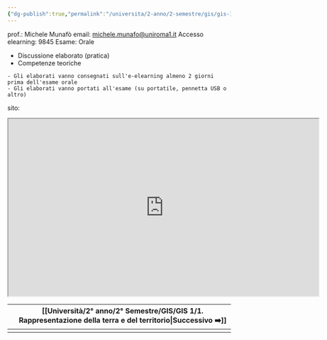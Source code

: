 ```yaml
---
{"dg-publish":true,"permalink":"/universita/2-anno/2-semestre/gis/gis-1/0-introduzione/"}
---
```



prof.: Michele Munafò
email: michele.munafo@uniroma1.it
Accesso elearning: 9845
Esame: Orale
- Discussione elaborato (pratica)
- Competenze teoriche
```ad-warning
- Gli elaborati vanno consegnati sull'e-elearning almeno 2 giorni prima dell'esame orale
- Gli elaborati vanno portati all'esame (su portatile, pennetta USB o altro)
```
sito: 
<iframe 
width = 700
height = 400
src = "https://elearning.uniroma1.it/course/view.php?id=15686"
>
</iframe>

|     | [[Università/2° anno/2° Semestre/GIS/GIS 1/1. Rappresentazione della terra e del territorio\|Successivo ➡️]] |
| --- | ------------------------------------------------------------------- |
|     |                                                                     |

